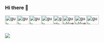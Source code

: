 ### Hi there 👋
           
<div style="display: flex"><br>
 <img align="center" alt="gui-Linux" height="30" width="40" src="https://cdn.jsdelivr.net/gh/devicons/devicon/icons/linux/linux-original.svg">
 <img align="center" alt="gui-Typescript" height="30" width="40" src="https://cdn.jsdelivr.net/gh/devicons/devicon/icons/typescript/typescript-original.svg">
 <img align="center" alt="gui-Sass" height="30" width="40" src="https://cdn.jsdelivr.net/gh/devicons/devicon/icons/sass/sass-original.svg">
 <img align="center" alt="gui-React" height="30" width="40" src="https://cdn.jsdelivr.net/gh/devicons/devicon/icons/react/react-original.svg">
 <img align="center" alt="gui-Next" height="30" width="auto" src="https://ui-lib.com/blog/wp-content/uploads/2021/12/nextjs-boilerplate-logo.png">
 <img align="center" alt="gui-Vue" height="30" width="40" src="https://cdn.jsdelivr.net/gh/devicons/devicon/icons/vuejs/vuejs-original.svg" />
 <img align="center" alt="gui-Vue" height="30" width="40" src="https://cdn.jsdelivr.net/gh/devicons/devicon/icons/nuxtjs/nuxtjs-original.svg" />     
 <img align="center" alt="gui-Adonis" height="30" width="40" src="https://cdn.jsdelivr.net/gh/devicons/devicon/icons/adonisjs/adonisjs-original.svg" />  
</div>
 
 ##
 
 <div>
  <a href="https://www.linkedin.com/in/vitorim" target="_blank"><img src="https://img.shields.io/badge/-LinkedIn-%230077B5?style=for-the-badge&logo=linkedin&logoColor=white" target="_blank"></a>
</div>

